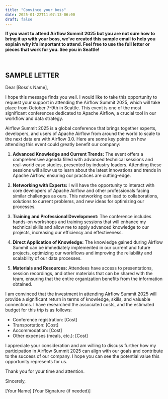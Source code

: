```yaml
---
title: "Convince your boss"
date: 2025-01-22T11:07:13-06:00
draft: false
---
```


****If you want to attend Airflow Summit 2025 but you are not sure how to bring it up with your boss, we’ve created this sample email to help you explain why it’s important to attend. Feel free to use the full letter or pieces that work for you. See you in Seattle!****

<br>

<h2 class="text-center">SAMPLE LETTER</h2>

Dear [Boss's Name],

I hope this message finds you well. I would like to take this opportunity to request your support in attending the Airflow Summit 2025, which will take place from October 7-9th in Seattle. This event is one of the most significant conferences dedicated to Apache Airflow, a crucial tool in our workflow and data strategy.

Airflow Summit 2025 is a global conference that brings together experts, developers, and users of Apache Airflow from around the world to scale to the next data era with Airflow 3.0. Here are some key points on how attending this event could greatly benefit our company:

1. **Advanced Knowledge and Current Trends:** The event offers a comprehensive agenda filled with advanced technical sessions and real-world case studies, presented by industry leaders. Attending these sessions will allow us to learn about the latest innovations and trends in Apache Airflow, ensuring our practices are cutting-edge.

2. **Networking with Experts:** I will have the opportunity to interact with core developers of Apache Airflow and other professionals facing similar challenges as ours. This networking can lead to collaborations, solutions to current problems, and new ideas for optimizing our processes.

3. **Training and Professional Development:** The conference includes hands-on workshops and training sessions that will enhance my technical skills and allow me to apply advanced knowledge to our projects, increasing our efficiency and effectiveness.

4. **Direct Application of Knowledge:** The knowledge gained during Airflow Summit can be immediately implemented in our current and future projects, optimizing our workflows and improving the reliability and scalability of our data processes.

5. **Materials and Resources:** Attendees have access to presentations, session recordings, and other materials that can be shared with the team, ensuring that the entire organization benefits from the information obtained.

I am convinced that the investment in attending Airflow Summit 2025 will provide a significant return in terms of knowledge, skills, and valuable connections. I have researched the associated costs, and the estimated budget for this trip is as follows:

* Conference registration: [Cost]
* Transportation: [Cost]
* Accommodation: [Cost]
* Other expenses (meals, etc.): [Cost]

I appreciate your consideration and am willing to discuss further how my participation in Airflow Summit 2025 can align with our goals and contribute to the success of our company. I hope you can see the potential value this opportunity represents for us.

Thank you for your time and attention.

Sincerely,

[Your Name]
[Your Signature (if needed)]
